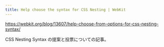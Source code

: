 ```yaml
---
title: Help choose the syntax for CSS Nesting | WebKit
---
```


https://webkit.org/blog/13607/help-choose-from-options-for-css-nesting-syntax/

CSS Nesting Syntax の提案と投票についての記事。

